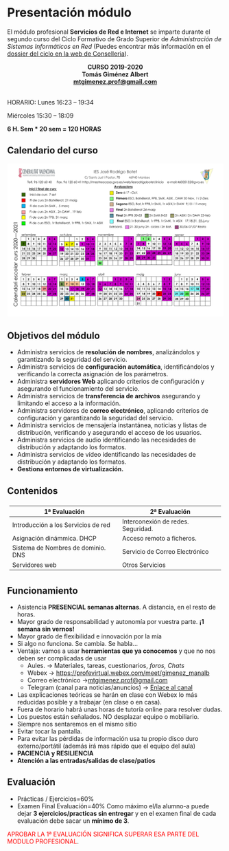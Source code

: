 # Presentación módulo

El módulo profesional **Servicios de Red e Internet** se imparte durante el segundo curso del Ciclo Formativo de Grado Superior de *Administración de Sistemas Informáticos en Red* (Puedes encontrar más información en el [dossier del ciclo en la web de Conselleria](http://www.ceice.gva.es/es/web/formacion-profesional/publicador-ciclos/-/asset_publisher/FRACVC0hANWa/content/ciclo-formativo-administracion-de-sistemas-informaticos-en-red)).


<div style="text-align:center;font-weight: bold;">CURSO 2019-2020</br>
Tomás Giménez Albert</br>
<a href="mailto:mtgimenez.prof@gmail.com">mtgimenez.prof@gmail.com </a></div></br>


HORARIO:
Lunes 16:23 – 19:34

Miércoles 15:30 – 18:09

**6 H. Sem * 20 sem = 120 HORAS**

## Calendario del curso

![Calendario IES Botet Curso 2020-21](img/CALENDARI2020-21WEB.png "Calendario IES Botet Curso 2020-21")

## Objetivos del módulo

+ Administra servicios de **resolución de nombres**, analizándolos y garantizando la seguridad del servicio.
+ Administra servicios de **configuración automática**, identificándolos y verificando la correcta asignación de los parámetros.
+ Administra **servidores Web** aplicando criterios de configuración y asegurando el funcionamiento del servicio.
+ Administra servicios de **transferencia de archivos** asegurando y limitando el acceso a la información.
+ Administra servidores de **correo electrónico**, aplicando criterios de configuración y garantizando la seguridad del servicio.
+ Administra servicios de mensajería instantánea, noticias y listas de distribución, verificando y asegurando el acceso de los usuarios.
+ Administra servicios de audio identificando las necesidades de distribución y adaptando los formatos.
+ Administra servicios de vídeo identificando las necesidades de distribución y adaptando los formatos.
+ **Gestiona entornos de virtualización.**

## Contenidos

<table style=" margin-left: auto;margin-right: auto; padding:5px; border:1;">
    <thead>
        <tr>
            <th>1ª Evaluación</th>
            <th>2ª Evaluación</th>
        </tr>
    </thead>
    <tbody>
        <tr>
            <td >Introducción a los Servicios de red</td>
            <td >Interconexión de redes. Seguridad.</td>
        </tr>
        <tr>
        <td >Asignación dinámmica. DHCP</td>
        <td>Acceso remoto a ficheros.</td>
        </tr>
        <tr>
            <td >Sistema de Nombres de dominio. DNS</td>
            <td>Servicio de Correo Electrónico</td>
        </tr>
        <tr>
        <td >Servidores web</td>
        <td>Otros Servicios</td>
        </tr>
    </tbody>
</table>

## Funcionamiento

+ Asistencia **PRESENCIAL semanas alternas**. A distancia, en el resto de horas.
+ Mayor grado de responsabilidad y autonomía por vuestra parte. **¡1 semana sin vernos!**
+ Mayor grado de flexibilidad e innovación por la mía
+ Si algo no funciona. Se cambia. Se habla...
+ Ventaja: vamos a usar **herramientas que ya conocemos** y que no nos deben ser complicadas de usar
  + Aules. → Materiales, tareas, cuestionarios, *foros, Chats*
  + Webex → https://profevirtual.webex.com/meet/gimenez_manalb
  + Correo electrónico →[mtgimenez.prof@gmail.com](mtgimenez.prof@gmail.com)
  + Telegram (canal para noticias/anuncios) → [Enlace al canal](https://t.me/joinchat/AAAAAFMwpD0qKZUgMmcTeg)
+ Las explicaciones teóricas se harán en clase con Webex lo más reducidas posible y a trabajar (en clase o en casa).
+ Fuera de horario habrá unas horas de tutoría online para resolver dudas.
+ Los puestos están señalados. NO desplazar equipo o mobiliario.
+ Siempre nos sentaremos en el mismo sitio
+ Evitar tocar la pantalla.
+ Para evitar las pérdidas de información usa tu propio disco duro externo/portátil (además irá mas rápido que el equipo del aula)
+ **PACIENCIA y RESILIENCIA**
+ **Atención a las entradas/salidas de clase/patios**

## Evaluación

+ Prácticas / Ejercicios=60%
+ Examen Final Evaluación=40%
Como máximo el/la alumno-a puede dejar **3 ejercicios/practicas sin entregar** y en el examen final de cada evaluación debe sacar un **mínimo de 3**.

<span style="color: red;">APROBAR LA 1ª EVALUACIÓN SIGNIFICA SUPERAR ESA PARTE DEL MODULO PROFESIONAL</span>.
